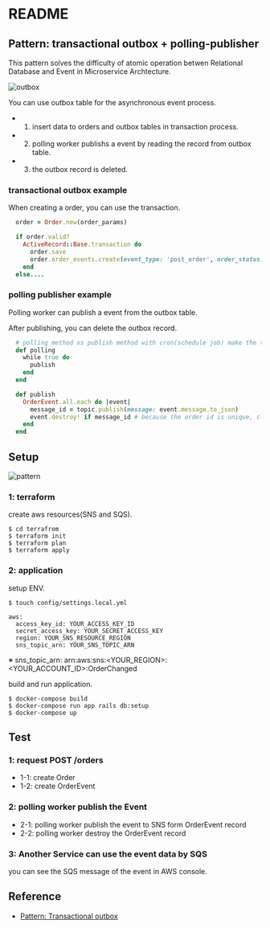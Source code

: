 # README
## Pattern: transactional outbox + polling-publisher
This pattern solves the difficulty of atomic operation betwen Relational Database and Event in Microservice Archtecture.

![outbox](https://user-images.githubusercontent.com/17586662/90325923-c0d12880-dfbc-11ea-865d-f6883416f07a.png)

You can use outbox table for the asynchronous event process.

- 1. insert data to orders and outbox tables in transaction process.
- 2. polling worker publishs a event by reading the record from outbox table.
- 3. the outbox record is deleted.


### transactional outbox example

When creating a order, you can use the transaction.

```ruby
  order = Order.new(order_params)

  if order.valid?
    ActiveRecord::Base.transaction do
      order.save
      order.order_events.create(event_type: 'post_order', order_status: order.status)
    end
  else....
```

### polling publisher example

Polling worker can publish a event from the outbox table.

After publishing, you can delete the outbox record.

```ruby
  # polling method vs publish method with cron(schedule job) make the trade-off about the cost and speed.
  def polling
    while true do
      publish
    end
  end

  def publish
    OrderEvent.all.each do |event|
      message_id = topic.publish(message: event.message.to_json)
      event.destroy! if message_id # because the order id is unique, client can handle the situation of the DB error.
    end
  end
```

## Setup
![pattern](https://user-images.githubusercontent.com/17586662/90975437-21d59f00-e56f-11ea-8b66-5aa68305f0de.png)

### 1: terraform
create aws resources(SNS and SQS).

```
$ cd terrafrom
$ terraform init
$ terraform plan
$ terraform apply
```


### 2: application
setup ENV.

```
$ touch config/settings.local.yml
```

```
aws:
  access_key_id: YOUR_ACCESS_KEY_ID
  secret_access_key: YOUR_SECRET_ACCESS_KEY
  region: YOUR_SNS_RESOURCE_REGION
  sns_topic_arn: YOUR_SNS_TOPIC_ARN
```

※ sns_topic_arn: arn:aws:sns:<YOUR_REGION>:<YOUR_ACCOUNT_ID>:OrderChanged


build and run application.

```
$ docker-compose build
$ docker-compose run app rails db:setup
$ docker-compose up
```

## Test
### 1: request POST /orders
- 1-1: create Order
- 1-2: create OrderEvent

### 2: polling worker publish the Event
- 2-1: polling worker publish the event to SNS form OrderEvent record
- 2-2: polling worker destroy the OrderEvent record

### 3: Another Service can use the event data by SQS
you can see the SQS message of the event in AWS console.



## Reference
- [Pattern: Transactional outbox](https://microservices.io/patterns/data/transactional-outbox.html)
